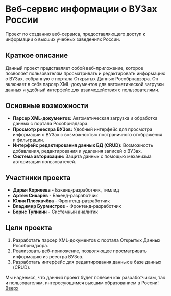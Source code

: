 <a id='anchor'></a>
# Веб-сервис информации о ВУЗах России

Проект по созданию веб-сервиса, предоставляющего доступ к информации о высших учебных заведениях России.

## Краткое описание

Данный проект представляет собой веб-приложение, которое позволяет пользователям просматривать и редактировать информацию о ВУЗах, собранную с портала Открытых Данных Рособрнадзора. Он включает в себя парсер XML-документов для автоматической загрузки данных и удобный интерфейс для взаимодействия с пользователями.

## Основные возможности

- **Парсер XML-документов:** Автоматическая загрузка и обработка данных с портала Рособрнадзора.
- **Просмотр реестра ВУЗов:** Удобный интерфейс для просмотра информации о ВУЗах с возможностью постраничного отображения и фильтрации.
- **Интерфейс редактирования данных БД (CRUD):** Возможность добавления, редактирования и удаления записей о ВУЗах.
- **Система авторизации:** Защита данных с помощью механизма авторизации пользователей.

## Участники проекта

- **Дарья Корнеева** - Бэкенд-разработчик, тимлид
- **Артём Сикарёв** - Бэкенд-разработчик
- **Юлия Плескачёва** - Фронтенд-разработчик
- **Владимир Бурмистров** - Фронтенд-разработчик
- **Борис Тупикин** - Системный аналитик

## Цели проекта

1. Разработать парсер XML-документов с портала Открытых Данных Рособрнадзора.
2. Реализовать веб-приложение, позволяющее просматривать информацию из реестра ВУЗов.
3. Разработать интерфейс для редактирования данных в базе данных (CRUD).

Мы надеемся, что данный проект будет полезен как разработчикам, так и пользователям, интересующимся высшим образованием в России!
[Вверх](#anchor)
